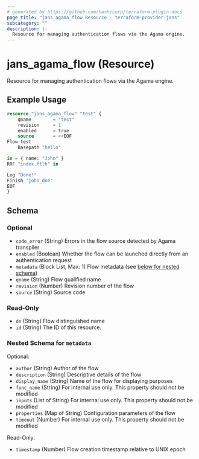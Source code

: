 ```yaml
---
# generated by https://github.com/hashicorp/terraform-plugin-docs
page_title: "jans_agama_flow Resource - terraform-provider-jans"
subcategory: ""
description: |-
  Resource for managing authentication flows via the Agama engine.
---
```


# jans_agama_flow (Resource)

Resource for managing authentication flows via the Agama engine.

## Example Usage

```terraform
resource "jans_agama_flow" "test" {
	qname 		 = "test"
	revision 	 = 1
	enabled 	 = true
	source 		 = <<EOF
Flow test
    Basepath "hello"

in = { name: "John" }
RRF "index.ftlh" in

Log "Done!"
Finish "john_doe"
EOF
}
```

<!-- schema generated by tfplugindocs -->
## Schema

### Optional

- `code_error` (String) Errors in the flow source detected by Agama transpiler
- `enabled` (Boolean) Whether the flow can be launched directly from an authentication request
- `metadata` (Block List, Max: 1) Flow metadata (see [below for nested schema](#nestedblock--metadata))
- `qname` (String) Flow qualified name
- `revision` (Number) Revision number of the flow
- `source` (String) Source code

### Read-Only

- `dn` (String) Flow distinguished name
- `id` (String) The ID of this resource.

<a id="nestedblock--metadata"></a>
### Nested Schema for `metadata`

Optional:

- `author` (String) Author of the flow
- `description` (String) Descriptive details of the flow
- `display_name` (String) Name of the flow for displaying purposes
- `func_name` (String) For internal use only. This property should not be modified
- `inputs` (List of String) For internal use only. This property should not be modified
- `properties` (Map of String) Configuration parameters of the flow
- `timeout` (Number) For internal use only. This property should not be modified

Read-Only:

- `timestamp` (Number) Flow creation timestamp relative to UNIX epoch



